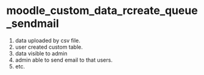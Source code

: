 # moodle_custom_data_rcreate_queue_sendmail
1. data uploaded by csv file.
2. user created custom table.
3. data visible to admin
4. admin able to send email to that users.
5. etc.
